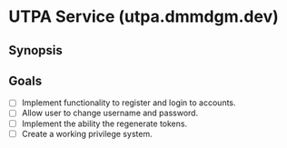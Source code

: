 # UTPA Service (utpa.dmmdgm.dev)

## Synopsis


## Goals
- [ ] Implement functionality to register and login to accounts.
- [ ] Allow user to change username and password.
- [ ] Implement the ability the regenerate tokens.
- [ ] Create a working privilege system.
